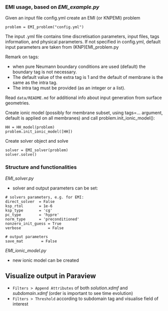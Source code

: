 ### EMI usage, based on *EMI_example.py*

Given an input file config.yml create an EMI (or KNPEMI) problem
```
problem = EMI_problem("config.yml")
```
The input .yml file contains time discretisation parameters, input files, tags information, and physical parameters. If not specified in config.yml, default input parameters are taken from (KNP)EMI_problem.py

Remark on tags: 
- when pure Neumann boundary conditions are used (default) the boundary tag is not necessary. 
- The default value of the extra tag is 1 and the default of membrane is the same as the intra tag. 
- The intra tag must be provided (as an integer or a list). 

Read `data/README.md` for additional info about input generation from surface geometries.

Create ionic model (possibly for membrane subset, using tags=... argument, default is applied on all membranes) and call problem.init_ionic_model():

```
HH = HH_model(problem)	
problem.init_ionic_model([HH])
```


Create solver object and solve

```
solver = EMI_solver(problem)
solver.solve()
```

### Structure and functionalities

*EMI_solver.py*

* solver and output parameters can be set:

```
# solvers parameters, e.g. for EMI:
direct_solver  = False
ksp_rtol   	   = 1e-6
ksp_type   	   = 'cg'
pc_type    	   = 'hypre'
norm_type  	   = 'preconditioned'	
nonzero_init_guess = True 
verbose            = False

# output parameters	
save_mat        = False
```

*EMI_ionic_model.py*

* new ionic model can be created


##  Visualize output in Paraview
+ `Filters > Append Attributes` of both *solution.xdmf* and *subdomain.xdmf* (order is important to see time evolution)
+ `Filters > Threshold` according to subdomain tag and visualise field of interest
